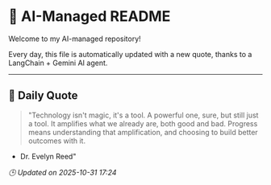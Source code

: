 # 🧠 AI-Managed README

Welcome to my AI-managed repository!

Every day, this file is automatically updated with a new quote, thanks to a LangChain + Gemini AI agent.

---

## 📅 Daily Quote

> "Technology isn't magic, it's a tool.
A powerful one, sure, but still just a tool.
It amplifies what we already are, both good and bad.
Progress means understanding that amplification,
and choosing to build better outcomes with it.
- Dr. Evelyn Reed"

*🕒 Updated on 2025-10-31 17:24*